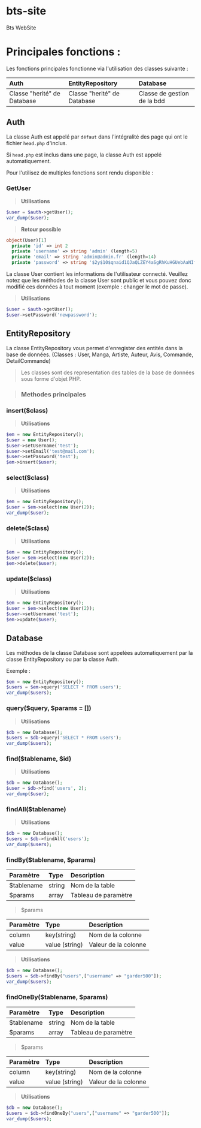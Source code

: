 # bts-site
Bts WebSite

# Principales fonctions :
Les fonctions principales fonctionne via l'utilisation des classes suivante :

| Auth | EntityRepository | Database |
| :--- | :--- | :--- |
| Classe "herité" de Database | Classe "herité" de Database | Classe de gestion de la bdd |

## Auth

La classe Auth est appelé par `défaut` dans l'intégralité des page qui ont le fichier `head.php` d'inclus. 

Si `head.php` est inclus dans une page, la classe Auth est appelé automatiquement.

Pour l'utilisez de multiples fonctions sont rendu disponible :

### GetUser

> **Utilisations**
```php
$user = $auth->getUser();
var_dump($user);
```

> **Retour possible**
```php
object(User)[1]
  private 'id' => int 2
  private 'username' => string 'admin' (length=5)
  private 'email' => string 'admin@admin.fr' (length=14)
  private 'password' => string '$2y$10$qnaid1QJaQLZEY4aSgRhKuHGUebAaNIf/3xhyAFdWVBgvHza0JoJS' (length=60)
```

La classe User contient les informations de l'utilisateur connecté. Veuillez notez que les méthodes de la classe User sont public et vous pouvez donc modifié ces données à tout moment (exemple : changer le mot de passe).

> **Utilisations**
```php
$user = $auth->getUser();
$user->setPassword('newpassword');
```

## EntityRepository

La classe EntityRepository vous permet d'enregister des entités dans la base de données. (Classes : User, Manga, Artiste, Auteur, Avis, Commande, DetailCommande)

> Les classes sont des representation des tables de la base de données sous forme d'objet PHP.

> ### Methodes principales

### insert($class)

> **Utilisations**
```php
$em = new EntityRepository();
$user = new User();
$user->setUsername('test');
$user->setEmail('test@mail.com');
$user->setPassword('test');
$em->insert($user);
```

### select($class)

> **Utilisations**
```php
$em = new EntityRepository();
$user = $em->select(new User(2));
var_dump($user);
```

### delete($class)

> **Utilisations**
```php
$em = new EntityRepository();
$user = $em->select(new User(2));
$em->delete($user);
```

### update($class)

> **Utilisations**
```php
$em = new EntityRepository();
$user = $em->select(new User(2));
$user->setUsername('test');
$em->update($user);
```

## Database

Les méthodes de la classe Database sont appelées automatiquement par la classe EntityRepository ou par la classe Auth.

Exemple : 
```php
$em = new EntityRepository();
$users = $em->query('SELECT * FROM users');
var_dump($users);
```



### query($query, $params = [])

> **Utilisations**
```php
$db = new Database();
$users = $db->query('SELECT * FROM users');
var_dump($users);
```
### find($tablename, $id)

> **Utilisations**
```php
$db = new Database();
$user = $db->find('users', 2);
var_dump($user);
```
### findAll($tablename)

> **Utilisations**
```php
$db = new Database();
$users = $db->findAll('users');
var_dump($users);
```

### findBy($tablename, $params)

| Paramètre | Type | Description |
| :--- | :--- | :--- |
| $tablename | string | Nom de la table |
| $params | array | Tableau de paramètre |

> $params

| Paramètre | Type | Description |
| :--- | :--- | :--- |
| column | key(string)| Nom de la colonne |
| value | value (string) | Valeur de la colonne |

> **Utilisations**
```php
$db = new Database();
$users = $db->findBy("users",["username" => "garder500"]);
var_dump($users);
```

### findOneBy($tablename, $params)


| Paramètre | Type | Description |
| :--- | :--- | :--- |
| $tablename | string | Nom de la table |
| $params | array | Tableau de paramètre |

> $params

| Paramètre | Type | Description |
| :--- | :--- | :--- |
| column | key(string)| Nom de la colonne |
| value | value (string) | Valeur de la colonne |

> **Utilisations**
```php
$db = new Database();
$users = $db->findOneBy("users",["username" => "garder500"]);
var_dump($users);
```
